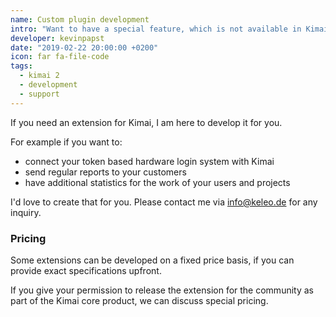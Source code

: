 ```yaml
---
name: Custom plugin development
intro: "Want to have a special feature, which is not available in Kimai? I can develop it for you!"
developer: kevinpapst
date: "2019-02-22 20:00:00 +0200"
icon: far fa-file-code
tags:
  - kimai 2
  - development
  - support
---
```


If you need an extension for Kimai, I am here to develop it for you. 

For example if you want to: 

- connect your token based hardware login system with Kimai 
- send regular reports to your customers
- have additional statistics for the work of your users and projects

I'd love to create that for you. Please contact me via [info@keleo.de](mailto:info@keleo.de) for any inquiry.

### Pricing

Some extensions can be developed on a fixed price basis, if you can provide exact specifications upfront.

If you give your permission to release the extension for the community as part of the Kimai core product, 
we can discuss special pricing.  


